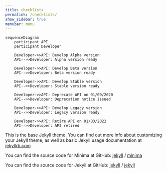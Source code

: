 ```yaml
---
title: checklists
permalink: /checklists/
show_sidebar: true
menubar: menu
---
```



```mermaid
sequenceDiagram
    participant API
    participant Developer

    Developer->>API: Develop Alpha version
    API-->>Developer: Alpha version ready

    Developer->>API: Develop Beta version
    API-->>Developer: Beta version ready

    Developer->>API: Develop Stable version
    API-->>Developer: Stable version ready

    Developer->>API: Deprecate API on 01/09/2020
    API-->>Developer: Deprecation notice issued

    Developer->>API: Develop Legacy version
    API-->>Developer: Legacy version ready

    Developer->>API: Retire API on 01/03/2022
    API-->>Developer: API retired
```

This is the base Jekyll theme. You can find out more info about customizing your Jekyll theme, as well as basic Jekyll usage documentation at [jekyllrb.com](https://jekyllrb.com/)

You can find the source code for Minima at GitHub:
[jekyll][jekyll-organization] /
[minima](https://github.com/jekyll/minima)

You can find the source code for Jekyll at GitHub:
[jekyll][jekyll-organization] /
[jekyll](https://github.com/jekyll/jekyll)


[jekyll-organization]: https://github.com/jekyll
